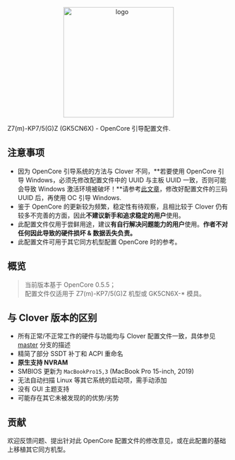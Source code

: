 <p align="center">
<img src="https://i.loli.net/2020/01/05/QilbpRdq4awGfSX.png" width="250px" alt="logo">
</p>

Z7(m)-KP7/5(G)Z (GK5CN6X) - OpenCore 引导配置文件.

## 注意事项

- 因为 OpenCore 引导系统的方法与 Clover 不同，**若要使用 OpenCore 引导 Windows，必须先修改配置文件中的 UUID 与主板 UUID 一致，否则可能会导致 Windows 激活环境被破坏！**请参考[此文章](http://bbs.pcbeta.com/forum.php?mod=viewthread&tid=1830968)，修改好配置文件的三码 UUID 后，再使用 OC 引导 Windows.
- 鉴于 OpenCore 的更新较为频繁，稳定性有待观察，且相比较于 Clover 仍有较多不完善的方面，因此**不建议新手和追求稳定的用户**使用。
- 此配置文件仅用于尝鲜用途，建议**有自行解决问题能力的用户**使用。**作者不对任何因此导致的硬件损坏 & 数据丢失负责。**
- 此配置文件可用于其它同方机型配置 OpenCore 时的参考。

## 概览

> 当前版本基于 OpenCore 0.5.5；  
配置文件仅适用于 Z7(m)-KP7/5(G)Z 机型或 GK5CN6X-* 模具。

## 与 Clover 版本的区别

- 所有正常/不正常工作的硬件与功能均与 Clover 配置文件一致，具体参见 [master](https://github.com/kirainmoe/hasee-tongfang-macos) 分支的描述
- 精简了部分 SSDT 补丁和 ACPI 重命名
- **原生支持 NVRAM**
- SMBIOS 更新为 `MacBookPro15,3` (MacBook Pro 15-inch, 2019)
- 无法自动扫描 Linux 等其它系统的启动项，需手动添加
- 没有 GUI 主题支持
- 可能存在其它未被发现的的优势/劣势

## 贡献

欢迎反馈问题、提出针对此 OpenCore 配置文件的修改意见，或在此配置的基础上移植其它同方机型。
